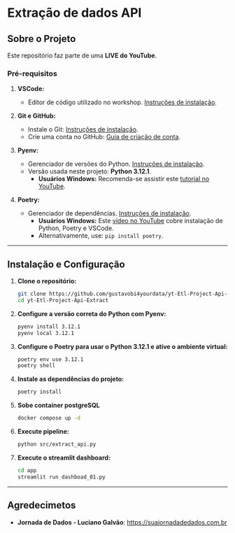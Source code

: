 # Extração de dados API

## Sobre o Projeto
Este repositório faz parte de uma **LIVE do YouTube**. 


### Pré-requisitos

1. **VSCode:** 
   - Editor de código utilizado no workshop. [Instruções de instalação](https://code.visualstudio.com/).

2. **Git e GitHub:**
   - Instale o Git: [Instruções de instalação](https://git-scm.com/).
   - Crie uma conta no GitHub: [Guia de criação de conta](https://docs.github.com/pt/get-started/onboarding/getting-started-with-your-github-account).

3. **Pyenv:**
   - Gerenciador de versões do Python. [Instruções de instalação](https://github.com/pyenv/pyenv).
   - Versão usada neste projeto: **Python 3.12.1**.
     - **Usuários Windows:** Recomenda-se assistir este [tutorial no YouTube](https://www.youtube.com/).

4. **Poetry:**
   - Gerenciador de dependências. [Instruções de instalação](https://python-poetry.org/docs/).
     - **Usuários Windows:** Este [vídeo no YouTube](https://www.youtube.com/) cobre instalação de Python, Poetry e VSCode.
     - Alternativamente, use: `pip install poetry`.

---

## Instalação e Configuração

1. **Clone o repositório:**
   ```bash
   git clone https://github.com/gustavobi4yourdata/yt-Etl-Project-Api-Extract.git
   cd yt-Etl-Project-Api-Extract
   ```

2. **Configure a versão correta do Python com Pyenv:**
   ```bash
   pyenv install 3.12.1
   pyenv local 3.12.1
   ```

3. **Configure o Poetry para usar o Python 3.12.1 e ative o ambiente virtual:**
   ```bash
   poetry env use 3.12.1
   poetry shell
   ```

4. **Instale as dependências do projeto:**
   ```bash
   poetry install
   ```

5. **Sobe container postgreSQL**
   ```bash
   docker compose up -d
   ```

6. **Execute pipeline:**
   ```bash
   python src/extract_api.py
   ```

7. **Execute o streamlit dashboard:**
   ```bash
   cd app
   streamlit run dashboad_01.py 
   ```

---

## Agredecimetos

- **Jornada de Dados - Luciano Galvão**:
https://suajornadadedados.com.br
